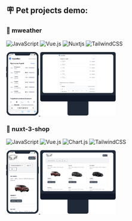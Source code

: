 <!-- ### :boy: About me:
#### As you can see my name Dima. Nice to meet you. As i remembering myself always was interested in computers and programs. I am studying to be a IT specialist at the Volga State University of Technology and I learn programming on my own, with great interest. -->



<!-- ### :mortar_board: Education:
#### Learning as an IT specialist at the Volga State University of Technology



### :hammer_and_wrench: Technology stack: -->

<!-- ![JavaScript](https://img.shields.io/badge/javascript-%23323330.svg?style=for-the-badge&logo=javascript&logoColor=%23F7DF1E)
![Vue.js](https://img.shields.io/badge/vuejs-%2335495e.svg?style=for-the-badge&logo=vuedotjs&logoColor=%234FC08D)
![Nuxtjs](https://img.shields.io/badge/Nuxt-002E3B?style=for-the-badge&logo=nuxtdotjs&logoColor=#00DC82)
![Chart.js](https://img.shields.io/badge/chart.js-F5788D.svg?style=for-the-badge&logo=chart.js&logoColor=white)
![HTML5](https://img.shields.io/badge/html5-%23E34F26.svg?style=for-the-badge&logo=html5&logoColor=white)
![TailwindCSS](https://img.shields.io/badge/tailwindcss-%2338B2AC.svg?style=for-the-badge&logo=tailwind-css&logoColor=white)
![NodeJS](https://img.shields.io/badge/node.js-6DA55F?style=for-the-badge&logo=node.js&logoColor=white)
![CSS3](https://img.shields.io/badge/css3-%231572B6.svg?style=for-the-badge&logo=css3&logoColor=white) -->



## :placard: Pet projects demo:

<!-- [M.Weather](https://dexone.github.io/M.Weather/) | [RM](https://github.com/Dexone/rick_morty) | [Crytpocurrency](https://github.com/Dexone/vue-cryptocurrency) |
--- | --- | ---
<img src="./pics/weather.jpg" /> | <img src="./pics/rm.jpg" />  |  <img src="./pics/cryptocurrency.jpg" />  | -->




   <!-- <a  href="https://dexone.github.io/mweather/">
  <img height="450" width="536" src="./pics/devicepc.png"/>
  </a> 

 <a href="https://dexone.github.io/mweather/">
  <img height="450" width="230" src="./pics/devicephone.png"/>
  </a>  -->



<!-- #### mweather: <a href="https://dexone.github.io/mweather/">Demo</a> <a href="https://dexone.github.io/mweather/">[Code](https://github.com/Dexone/mweather)</a> -->

<!-- ## Pet projects demo -->

### :bookmark: mweather

![JavaScript](https://img.shields.io/badge/javascript-%23323330.svg?style=for-the-badge&logo=javascript&logoColor=%23F7DF1E)
![Vue.js](https://img.shields.io/badge/vuejs-%2335495e.svg?style=for-the-badge&logo=vuedotjs&logoColor=%234FC08D)
![Nuxtjs](https://img.shields.io/badge/Nuxt-002E3B?style=for-the-badge&logo=nuxtdotjs&logoColor=#00DC82)
![TailwindCSS](https://img.shields.io/badge/tailwindcss-%2338B2AC.svg?style=for-the-badge&logo=tailwind-css&logoColor=white)

 <a  href="https://dexone.github.io/mweather/">
  <img height="170" width="87" src="./pics/mobilemweather.png"/>
  </a> 

   <a  href="https://dexone.github.io/mweather/">
  <img height="170" width="202" src="./pics/pcmweather.png"/>
  </a> 


  ### :bookmark: nuxt-3-shop

![JavaScript](https://img.shields.io/badge/javascript-%23323330.svg?style=for-the-badge&logo=javascript&logoColor=%23F7DF1E)
![Vue.js](https://img.shields.io/badge/vuejs-%2335495e.svg?style=for-the-badge&logo=vuedotjs&logoColor=%234FC08D)
![Chart.js](https://img.shields.io/badge/chart.js-F5788D.svg?style=for-the-badge&logo=chart.js&logoColor=white)
![TailwindCSS](https://img.shields.io/badge/tailwindcss-%2338B2AC.svg?style=for-the-badge&logo=tailwind-css&logoColor=white)

 <a  href="http://5.35.98.166/">
  <img height="170" width="87" src="./pics/mobileshop.png"/>
  </a> 

   <a  href="http://5.35.98.166/">
  <img height="170" width="202" src="./pics/pcshop.png"/>
  </a> 





<!-- <p align="center"> -->



 <!-- <a  href="https://dexone.github.io/mweather/">
  <img height="246" width="126" src="./pics/devicephone.png"/>
  </a> 


   <a  href="https://dexone.github.io/mweather/">
  <img height="246" width="293" src="./pics/devicepc.png"/>
  </a>  -->










<!-- 
   <a href="https://dexone.github.io/vue-cryptocurrency/">
  <img src="./pics/cr.png"/>
  </a> 




 <a href="https://dexone.github.io/shop/">
  <img src="./pics/shop.png"/>
  </a>  -->
  <!-- </p> -->
